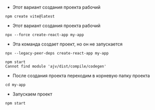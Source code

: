 
* Этот вариант создания проекта рабочий
```shell
npm create vite@latest
```

* Этот вариант создания проекта рабочий
```shell
npx --force create-react-app my-app
```

* Эта команда создает проект, но он не запускается
```shell
npx --legacy-peer-deps create-react-app my-app
```

```text
npm start
Cannot find module 'ajv/dist/compile/codegen'
```
* После создания проекта переходим в корневую папку проекта
```shell
cd my-app
```
* Запускаем проект
```shell
npm start
```